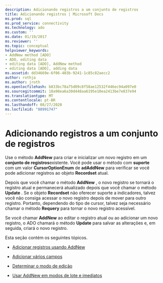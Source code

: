 ```yaml
---
description: Adicionando registros a um conjunto de registros
title: Adicionando registros | Microsoft Docs
ms.prod: sql
ms.prod_service: connectivity
ms.technology: ado
ms.custom: ''
ms.date: 01/19/2017
ms.reviewer: ''
ms.topic: conceptual
helpviewer_keywords:
- AddNew method [ADO]
- ADO, editing data
- editing data [ADO], AddNew method
- editing data [ADO], adding data
ms.assetid: dd34669e-6f06-403b-9241-1c85c82aecc2
author: rothja
ms.author: jroth
ms.openlocfilehash: b833bc78a75d09c8f58ae12532f446ec94a097e0
ms.sourcegitcommit: 18a98ea6a30d448aa6195e10ea2413be7e837e94
ms.translationtype: MT
ms.contentlocale: pt-BR
ms.lasthandoff: 08/27/2020
ms.locfileid: "88991747"
---
```

# <a name="adding-records-to-a-recordset"></a>Adicionando registros a um conjunto de registros
Use o método **AddNew** para criar e inicializar um novo registro em um **conjunto de registros**existente. Você pode usar o método com **suporte** com um valor **CursorOptionEnum** de **adAddNew** para verificar se você pode adicionar registros ao objeto **Recordset** atual.

 Depois que você chamar o método **AddNew** , o novo registro se tornará o registro atual e permanecerá atualizado depois que você chamar o método **Update** . Se o objeto **Recordset** não oferecer suporte a indicadores, talvez você não consiga acessar o novo registro depois de mover para outro registro. Portanto, dependendo do tipo de cursor, talvez seja necessário chamar o método **Requery** para tornar o novo registro acessível.

 Se você chamar **AddNew** ao editar o registro atual ou ao adicionar um novo registro, o ADO chamará o método **Update** para salvar as alterações e, em seguida, criará o novo registro.

 Esta seção contém os seguintes tópicos.

-   [Adicionar registros usando AddNew](./adding-records-using-addnew.md)

-   [Adicionar vários campos](./adding-multiple-fields.md)

-   [Determinar o modo de edição](./determining-edit-mode.md)

-   [Usar AddNew em modos de lote e imediatos](./using-addnew-in-immediate-and-batch-modes.md)